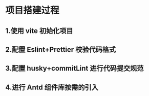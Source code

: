 # 项目搭建过程

## 1.使用 vite 初始化项目

## 2.配置 Eslint+Prettier 校验代码格式

## 3.配置 husky+commitLint 进行代码提交规范

## 4.进行 Antd 组件库按需的引入
